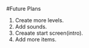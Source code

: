 #Future Plans

1. Create more levels.
2. Add sounds.
3. Creaate start screen(intro).
4. Add more items.
